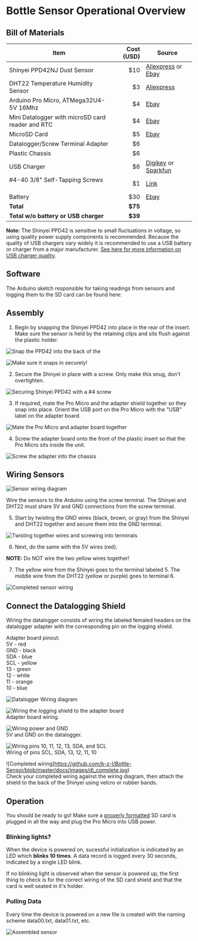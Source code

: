 # Bottle Sensor Operational Overview

## Bill of Materials

Item	                                           | Cost (USD)| Source
-------------------------------------------------|----------:|-------------------------------------------------------------------------
Shinyei PPD42NJ Dust Sensor                      |      $10  | [Aliexpress](https://www.aliexpress.com/item/SHINYEI-dust-sensor-PPD42NS-PPD4NS-PPD42NJ-dust-sensor-with-cable/32305336628.html) or [Ebay](http://www.ebay.com/itm/ORIGINAL-Brand-New-SHINYEI-Dust-Sensor-PPD42NJ-PPD42NS-with-Cable-/271927031774)
DHT22 Temperature Humidity Sensor                |       $3  | [Aliexpress](https://www.aliexpress.com/item/50PCS-LOT-DHT22-AM2302-Digital-Temperature-and-Humidity-Sensor-DHT22-Free-shiping/1699337492.html)
Arduino Pro Micro, ATMega32U4-5V 16Mhz 	         |       $4  | [Ebay](http://www.ebay.com/itm/332166215715)
Mini Datalogger with microSD card reader and RTC |       $4  | [Ebay](http://www.ebay.com/itm/112160970687)
MicroSD Card                                     |       $5  | [Ebay](http://www.ebay.com/itm/New-Sandisk-4GB-Class-4-MicroSD-MicroSDHC-SD-SDHC-Flash-Memory-Card-With-Adapter-/190889743342)
Datalogger/Screw Terminal Adapter                |       $6  |
Plastic Chassis                                  |       $6  | 
USB Charger	                                     |       $6  | [Digikey](https://www.digikey.com/product-detail/en/qualtek/QFAW-05-05/Q971-ND/6412289) or [Sparkfun](https://www.sparkfun.com/products/11456)
#4-40 3/8" Self-Tapping Screws                   |       $1  | [Link](http://www.homedepot.com/p/Everbilt-4-x-3-8-in-Zinc-Plated-Steel-Phillips-Pan-Head-Sheet-Metal-Screw-16-per-Pack-812661/204275188)
Battery		                                       |      $30  | [Ebay](http://www.ebay.com/itm/Anker-PowerCore-10000-Portable-Charger-One-of-the-Smallest-and-Lightest-10000mA/331901490667)
**Total**                                        |    **$75**|
**Total w/o battery or USB charger**             |    **$39**|  


**Note:** The Shinyei PPD42 is sensitive to small fluctuations in voltage, so using quality power supply components is recommended. Because the quality of USB chargers vary widely it is recommended to use a USB battery or charger from a major manufacturer.  [See here for more information on USB charger quality](http://www.righto.com/2012/10/a-dozen-usb-chargers-in-lab-apple-is.html).

## Software

The Arduino sketch responsible for taking readings from sensors and logging them to the SD card can be found here:  
[](https://github.com/b-z-l/Bottle-Sensor/blob/master/ShinyeiPPD42_Logger/ShinyeiPPD42_Logger.ino)

## Assembly

1. Begin by snapping the Shinyei PPD42 into place in the rear of the insert. Make sure the sensor is held by the retaining clips and sits flush against the plastic holder.

![Snap the PPD42 into the back of the ](images/shinyei_insert.jpg)  

![Make sure it snaps in securely!](https://github.com/b-z-l/Bottle-Sensor/blob/master/docs/images/shinyei_clip.gif)

2. Secure the Shinyei in place with a screw. Only make this snug, don't overtighten.

![Securing Shinyei PPD42 with a #4 screw](https://github.com/b-z-l/Bottle-Sensor/blob/master/docs/images/secure_shinyei.jpg)

3. If required, mate the Pro Micro and the adapter shield together so they snap into place. Orient the USB port on the Pro Micro with the "USB" label on the adapter board.

![Mate the Pro Micro and adapter board together](https://github.com/b-z-l/Bottle-Sensor/blob/master/docs/images/arduino_adapter.jpg)

4. Screw the adapter board onto the front of the plastic insert so that the Pro Micro sits inside the unit.

![Screw the adapter into the chassis](https://github.com/b-z-l/Bottle-Sensor/blob/master/docs/images/screw_adapter.JPG)

## Wiring Sensors
![Sensor wiring diagram](https://github.com/b-z-l/Bottle-Sensor/blob/master/docs/images/sensor_wiring.jpg)

Wire the sensors to the Arduino using the screw terminal. The Shinyei and DHT22 must share 5V and GND connections from the screw terminal. 

5. Start by twisting the GND wires (black, brown, or gray) from the Shinyei and DHT22 together and secure them into the GND terminal. 

![Twisting together wires and screwing into terminals](https://github.com/b-z-l/Bottle-Sensor/blob/master/docs/images/sensor_hookuo.JPG)

6. Next, do the same with the 5V wires (red). 

**NOTE:** Do NOT wire the two yellow wires together!

7. The yellow wire from the Shinyei goes to the terminal labeled 5. The middle wire from the DHT22 (yellow or purple) goes to terminal 6.

![Completed sensor wiring](https://github.com/b-z-l/Bottle-Sensor/blob/master/docs/images/screwterm_wiring.jpg)

## Connect the Datalogging Shield

Wiring the datalogger consists of wiring the labeled femaled headers on the datalogger adapter with the corresponding pin on the logging shield.

Adapter board pinout:  
5V - red  
GND - black  
SDA - blue  
SCL - yellow  
13 - green  
12 - white  
11 - orange  
10 - blue  

![Datalogger Wiring diagram](https://github.com/b-z-l/Bottle-Sensor/blob/master/docs/images/datashield_wiring.jpg)  

![Wiring the logging shield to the adapter board](https://github.com/b-z-l/Bottle-Sensor/blob/master/docs/images/logger_wiring.JPG)  
Adapter board wiring.  

![Wiring power and GND](https://github.com/b-z-l/Bottle-Sensor/blob/master/docs/images/power_gnd_dl.jpg)  
5V and GND on the datalogger.

![Wiring pins 10, 11, 12, 13, SDA, and SCL](https://github.com/b-z-l/Bottle-Sensor/blob/master/docs/images/data_dk.jpg)  
Wiring of pins SCL, SDA, 13, 12, 11, 10  

![Completed wiring]https://github.com/b-z-l/Bottle-Sensor/blob/master/docs/images/dl_complete.jpg)  
Check your completed wiring against the wiring diagram, then attach the shield to the back of the Shinyei using velcro or rubber bands.

## Operation

You should be ready to go! Make sure a [properly formatted](https://www.sdcard.org/downloads/formatter_4/) SD card is plugged in all the way and plug the Pro Micro into USB power.


### Blinking lights?

When the device is powered on, sucessful initialization is indicated by an LED which **blinks 10 times**. A data record is logged every 30 seconds, indicated by a single LED blink. 

If no blinking light is observed when the sensor is powered up, the first thing to check is for the correct wiring of the SD card shield and that the card is well seated in it's holder.

### Pulling Data

Every time the device is powered on a new file is created with the naming scheme data00.txt, data01.txt, etc.

![Assembled sensor](https://github.com/b-z-l/Bottle-Sensor/blob/master/docs/images/sensor_complete.jpg)
